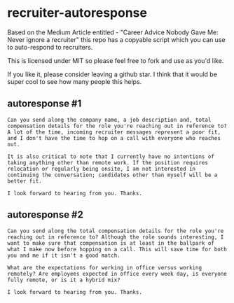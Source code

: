 # recruiter-autoresponse
Based on the Medium Article entitled - "Career Advice Nobody Gave Me: Never ignore a recruiter" this repo has a copyable script which you can use to auto-respond to recruiters.

This is licensed under MIT so please feel free to fork and use as you'd like. 

If you like it, please consider leaving a github star.  I think that it would be super cool to see how many people this helps.

## autoresponse #1

```
Can you send along the company name, a job description and, total compensation details for the role you're reaching out in reference to? A lot of the time, incoming recruiter messages represent a poor fit, and I don't have the time to hop on a call with everyone who reaches out.

It is also critical to note that I currently have no intentions of taking anything other than remote work. If the position requires relocation or regularly being onsite, I am not interested in continuing the conversation; candidates other than myself will be a better fit.

I look forward to hearing from you. Thanks.
```

## autoresponse #2

```
Can you send along the total compensation details for the role you're reaching out in reference to? Although the role sounds interesting, I want to make sure that compensation is at least in the ballpark of what I make now before hopping on a call. This will save time for both you and me if it isn't a good match.

What are the expectations for working in office versus working remotely? Are employees expected in office every week day, is everyone fully remote, or is it a hybrid mix?

I look forward to hearing from you. Thanks.
```
